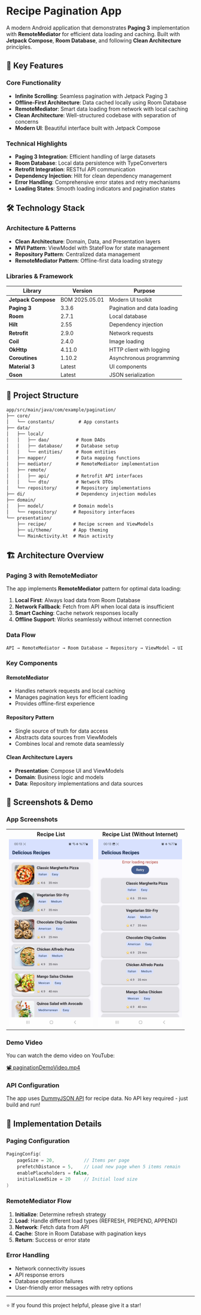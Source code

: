# Recipe Pagination App

A modern Android application that demonstrates **Paging 3** implementation with **RemoteMediator** for efficient data loading and caching. Built with **Jetpack Compose**, **Room Database**, and following **Clean Architecture** principles.

## 🔑 Key Features

### Core Functionality
- **Infinite Scrolling**: Seamless pagination with Jetpack Paging 3
- **Offline-First Architecture**: Data cached locally using Room Database
- **RemoteMediator**: Smart data loading from network with local caching
- **Clean Architecture**: Well-structured codebase with separation of concerns
- **Modern UI**: Beautiful interface built with Jetpack Compose

### Technical Highlights
- **Paging 3 Integration**: Efficient handling of large datasets
- **Room Database**: Local data persistence with TypeConverters
- **Retrofit Integration**: RESTful API communication
- **Dependency Injection**: Hilt for clean dependency management
- **Error Handling**: Comprehensive error states and retry mechanisms
- **Loading States**: Smooth loading indicators and pagination states

## 🛠️ Technology Stack

### Architecture & Patterns
- **Clean Architecture**: Domain, Data, and Presentation layers
- **MVI Pattern**: ViewModel with StateFlow for state management
- **Repository Pattern**: Centralized data management
- **RemoteMediator Pattern**: Offline-first data loading strategy

### Libraries & Framework
| Library | Version | Purpose |
|---------|---------|---------|
| **Jetpack Compose** | BOM 2025.05.01 | Modern UI toolkit |
| **Paging 3** | 3.3.6 | Pagination and data loading |
| **Room** | 2.7.1 | Local database |
| **Hilt** | 2.55 | Dependency injection |
| **Retrofit** | 2.9.0 | Network requests |
| **Coil** | 2.4.0 | Image loading |
| **OkHttp** | 4.11.0 | HTTP client with logging |
| **Coroutines** | 1.10.2 | Asynchronous programming |
| **Material 3** | Latest | UI components |
| **Gson** | Latest | JSON serialization |

## 📁 Project Structure

```
app/src/main/java/com/example/pagination/
├── core/
│   └── constants/         # App constants
├── data/
│   ├── local/
│   │   ├── dao/          # Room DAOs
│   │   ├── database/     # Database setup
│   │   └── entities/     # Room entities
│   ├── mapper/           # Data mapping functions
│   ├── mediator/         # RemoteMediator implementation
│   ├── remote/
│   │   ├── api/          # Retrofit API interfaces
│   │   └── dto/          # Network DTOs
│   └── repository/       # Repository implementations
├── di/                   # Dependency injection modules
├── domain/
│   ├── model/           # Domain models
│   └── repository/      # Repository interfaces
└── presentation/
    ├── recipe/          # Recipe screen and ViewModels
    ├── ui/theme/        # App theming
    └── MainActivity.kt  # Main activity
```

## 🏗️ Architecture Overview

### Paging 3 with RemoteMediator
The app implements **RemoteMediator** pattern for optimal data loading:

1. **Local First**: Always load data from Room Database
2. **Network Fallback**: Fetch from API when local data is insufficient
3. **Smart Caching**: Cache network responses locally
4. **Offline Support**: Works seamlessly without internet connection

### Data Flow
```
API → RemoteMediator → Room Database → Repository → ViewModel → UI
```

### Key Components

#### RemoteMediator
- Handles network requests and local caching
- Manages pagination keys for efficient loading
- Provides offline-first experience

#### Repository Pattern
- Single source of truth for data access
- Abstracts data sources from ViewModels
- Combines local and remote data seamlessly

#### Clean Architecture Layers
- **Presentation**: Compose UI and ViewModels
- **Domain**: Business logic and models
- **Data**: Repository implementations and data sources

## 📱 Screenshots & Demo

### App Screenshots
<table>
  <tr>
    <th>Recipe List</th>
    <th>Recipe List (Without Internet)</th>
  </tr>
  <tr>
    <td><img src="screenshots/withInternet.jpg" height="500"></td>
    <td><img src="screenshots/withoutInternet.jpg" height="500"></td>
  </tr>
</table>

### Demo Video
You can watch the demo video on YouTube:

[📽️ paginationDemoVideo.mp4](https://youtube.com/shorts/gjtW7ROFDaU?si=OmrKdrz1pKMTrFkH)

### API Configuration
The app uses [DummyJSON API](https://dummyjson.com/) for recipe data. No API key required - just build and run!

## 🔧 Implementation Details

### Paging Configuration
```kotlin
PagingConfig(
    pageSize = 20,           // Items per page
    prefetchDistance = 5,    // Load new page when 5 items remain
    enablePlaceholders = false,
    initialLoadSize = 20     // Initial load size
)
```

### RemoteMediator Flow
1. **Initialize**: Determine refresh strategy
2. **Load**: Handle different load types (REFRESH, PREPEND, APPEND)
3. **Network**: Fetch data from API
4. **Cache**: Store in Room Database with pagination keys
5. **Return**: Success or error state

### Error Handling
- Network connectivity issues
- API response errors  
- Database operation failures
- User-friendly error messages with retry options

---

⭐ If you found this project helpful, please give it a star!

